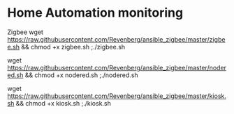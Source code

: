 # Home Automation monitoring
Zigbee
wget https://raw.githubusercontent.com/Revenberg/ansible_zigbee/master/zigbee.sh && chmod +x zigbee.sh ;./zigbee.sh

wget https://raw.githubusercontent.com/Revenberg/ansible_zigbee/master/nodered.sh && chmod +x nodered.sh ;./nodered.sh

wget https://raw.githubusercontent.com/Revenberg/ansible_zigbee/master/kiosk.sh && chmod +x kiosk.sh ;./kiosk.sh
